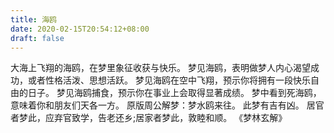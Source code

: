 ```yaml
---
title: 海鸥
date: 2020-02-15T20:54:12+08:00
draft: false
---
```


大海上飞翔的海鸥，在梦里象征收获与快乐。
梦见海鸥，表明做梦人内心渴望成功，或者性格活泼、思想活跃。
梦见海鸥在空中飞翔，预示你将拥有一段快乐自由的日子。
梦见海鸥捕食，预示你在事业上会取得显著成绩。
梦中看到死海鸥，意味着你和朋友们天各一方。
原版周公解梦：梦水鸥来往。
此梦有吉有凶。
居官者梦此，应弃官致学，告老还乡;居家者梦此，敦睦和顺。
《梦林玄解》